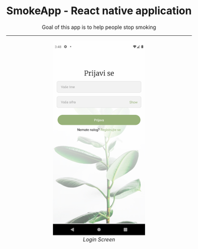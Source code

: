 <h1 align="center">SmokeApp - React native application</h1>
<p align="center">Goal of this app is to help people stop smoking</p>
<hr />


<p align="center">
  <img src="Screenshots/Login.png" alt="Login screenshot" width="250px"/>
  <br>
  <i>Login Screen</i>
  <br>
</p>
